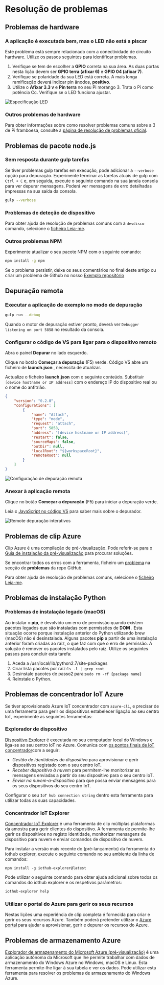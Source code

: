 <properties
 pageTitle="Resolução de problemas | Microsoft Azure"
 description="Resolução de problemas de página para framboesa Pi Node.js experiência"
 services="iot-hub"
 documentationCenter=""
 authors="shizn"
 manager="timlt"
 tags=""
 keywords=""/>

<tags
 ms.service="iot-hub"
 ms.devlang="multiple"
 ms.topic="article"
 ms.tgt_pltfrm="na"
 ms.workload="na"
 ms.date="10/21/2016"
 ms.author="xshi"/>

# <a name="troubleshooting"></a>Resolução de problemas

## <a name="hardware-issues"></a>Problemas de hardware

### <a name="the-application-runs-well-but-the-led-is-not-blinking"></a>A aplicação é executada bem, mas o LED não está a piscar

Este problema está sempre relacionado com a conectividade de circuito hardware. Utilize os passos seguintes para identificar problemas.

1. Verifique se tem de escolher a **GPIO** correta na sua área. As duas portas nesta lição devem ser **GPIO terra (afixar 6)** e **GPIO 04 (afixar 7)**.
2. Verifique se polaridade da sua LED está correta. A mais longa ramificação deverá indicar pin ânodos, **positivo**.
3. Utilize o **Afixar 3.3 v** e **Pin terra** no seu Pi morango 3. Trata o Pi como potência Cc. Verifique se o LED funciona ajustar.

![Especificação LED](media/iot-hub-raspberry-pi-lessons/troubleshooting/led_spec.png)

### <a name="other-hardware-issues"></a>Outros problemas de hardware

Para obter informações sobre como resolver problemas comuns sobre a 3 de Pi framboesa, consulte a [página de resolução de problemas oficial](http://elinux.org/R-Pi_Troubleshooting).

## <a name="nodejs-package-issues"></a>Problemas de pacote node.js

### <a name="no-response-during-gulp-tasks"></a>Sem resposta durante gulp tarefas

Se tiver problemas gulp tarefas em execução, pode adicionar a `--verbose` opção para depuração. Experimente terminar as tarefas atuais de gulp com `Ctrl + C` e, em seguida, execute o seguinte comando na sua janela consola para ver depurar mensagens. Poderá ver mensagens de erro detalhadas impressas na sua saída da consola. 

```bash
gulp --verbose
```

### <a name="device-discovery-issues"></a>Problemas de deteção de dispositivo

Para obter ajuda de resolução de problemas comuns com a `devdisco` comando, selecione o [ficheiro Leia-me](https://github.com/Azure/device-discovery-cli/blob/develop/readme.md).

### <a name="other-npm-issues"></a>Outros problemas NPM

Experimente atualizar o seu pacote NPM com o seguinte comando:

```bash
npm install -g npm
```

Se o problema persistir, deixe os seus comentários no final deste artigo ou criar um problema de Github no nosso [Exemplo repositório](https://github.com/Azure-Samples/iot-hub-node-raspberrypi-getting-started)

## <a name="remote-debugging"></a>Depuração remota

### <a name="run-the-sample-application-in-debug-mode"></a>Executar a aplicação de exemplo no modo de depuração

```bash
gulp run --debug
```

Quando o motor de depuração estiver pronto, deverá ver ```Debugger listening on port 5858``` no resultado da consola.

### <a name="configure-vs-code-to-connect-to-the-remote-device"></a>Configurar o código de VS para ligar para o dispositivo remoto

Abra o painel **Depurar** no lado esquerdo.

Clique no botão **Começar a depuração** (F5) verde. Código VS abre um ficheiro de **launch.json** , necessita de atualizar.

Actualize o ficheiro **launch.json** com o seguinte conteúdo. Substituir `[device hostname or IP address]` com o endereço IP do dispositivo real ou o nome do anfitrião.   

```json
{
    "version": "0.2.0",
    "configurations": [
        {
            "name": "Attach",
            "type": "node",
            "request": "attach",
            "port": 5858,
            "address": "[device hostname or IP address]",
            "restart": false,
            "sourceMaps": false,
            "outDir": null,
            "localRoot": "${workspaceRoot}",
            "remoteRoot": null
        }
    ]
}
```

![Configuração de depuração remota](media/iot-hub-raspberry-pi-lessons/troubleshooting/remote_debugging_configuration.png)

### <a name="attach-to-the-remote-application"></a>Anexar à aplicação remota

Clique no botão **Começar a depuração** (F5) para iniciar a depuração verde. 

Leia o [JavaScript no código VS](https://code.visualstudio.com/docs/languages/javascript#_debugging) para saber mais sobre o depurador.

![Remote depuração interativos](media/iot-hub-raspberry-pi-lessons/troubleshooting/remote_debugging_interactive.png)

## <a name="azure-cli-issues"></a>Problemas de clip Azure

Clip Azure é uma compilação de pré-visualização. Pode referir-se para o [Guia de instalação da pré-visualização](https://github.com/Azure/azure-cli/blob/master/doc/preview_install_guide.md) para procurar soluções.

Se encontrar todos os erros com a ferramenta, ficheiro um [problema](https://github.com/Azure/azure-cli/issues) na secção de **problemas** da repo GitHub.

Para obter ajuda de resolução de problemas comuns, selecione o [ficheiro Leia-me](https://github.com/Azure/azure-cli/blob/master/README.rst).

## <a name="python-installation-issues"></a>Problemas de instalação Python

### <a name="legacy-installation-issues-macos"></a>Problemas de instalação legado (macOS)

Ao instalar o **pip**, é devolvido um erro de permissão quando existem pacotes legados que são instaladas com permissões de **DOM** . Esta situação ocorre porque instalação anterior do Python utilizando brew (macOS) não é desinstalada. Alguns pacotes **pip** a partir de uma instalação anterior foram criadas ao raiz, o que faz com que o erro de permissão. A solução é remover os pacotes instalados pelo raiz. Utilize os seguintes passos para concluir esta tarefa:

1. Aceda a /usr/local/lib/python2.7/site-packages
2. Criar lista pacotes por raiz:`ls -l | grep root`
3. Desinstale pacotes de passo2 para:`sudo rm -rf {package name}`
4. Reinstale o Python.

## <a name="azure-iot-hub-issues"></a>Problemas de concentrador IoT Azure

Se tiver aprovisionado Azure IoT concentrador com `azure-cli`, e precisar de uma ferramenta para gerir os dispositivos estabelecer ligação ao seu centro IoT, experimente as seguintes ferramentas:

### <a name="device-explorer"></a>Explorador de dispositivo

[Dispositivo Explorer](https://github.com/Azure/azure-iot-sdks/blob/master/tools/DeviceExplorer/doc/how_to_use_device_explorer.md) é executada no seu computador local do Windows e liga-se ao seu centro IoT no Azure. Comunica com [os pontos finais de IoT concentrador](iot-hub-devguide.md)com a seguir:

- *Gestão de identidades do dispositivo* para aprovisionar e gerir dispositivos registado com o seu centro IoT.
- *Receber dispositivo à nuvem* para permitem-lhe monitorizar as mensagens enviadas a partir do seu dispositivo para o seu centro IoT.
- *Enviar na nuvem-a-dispositivo* para que possa enviar mensagens para os seus dispositivos do seu centro IoT.

Configurar o seu `IoT hub connection string` dentro esta ferramenta para utilizar todas as suas capacidades.

### <a name="iot-hub-explorer"></a>Concentrador IoT Explorer

[Concentrador IoT Explorer](https://github.com/Azure/azure-iot-sdks/blob/master/tools/iothub-explorer/readme.md) é uma ferramenta de clip múltiplas plataformas da amostra para gerir clientes do dispositivo. A ferramenta de permite-lhe gerir os dispositivos no registo identidade, monitorizar mensagens de dispositivo para nuvem e enviar comandos de dispositivo de nuvem.

Para instalar a versão mais recente do (pré-lançamento) da ferramenta do iothub explorer, execute o seguinte comando no seu ambiente da linha de comandos:

```
npm install -g iothub-explorer@latest
```

Pode utilizar o seguinte comando para obter ajuda adicional sobre todos os comandos do iothub explorer e os respetivos parâmetros:

```bash
iothub-explorer help
```

### <a name="use-azure-portal-to-manage-your-resources"></a>Utilizar o portal do Azure para gerir os seus recursos

Nestas lições uma experiência de clip completa é fornecida para criar e gerir os seus recursos Azure. Também poderá pretender utilizar o [Azure portal](../azure-portal-overview.md) para ajudar a aprovisionar, gerir e depurar os recursos do Azure.

## <a name="azure-storage-issues"></a>Problemas de armazenamento Azure

[Explorador de armazenamento do Microsoft Azure (pré-visualização)](http://storageexplorer.com) é uma aplicação autónoma da Microsoft que lhe permite trabalhar com dados de armazenamento do Windows Azure no Windows, macOS e Linux. Esta ferramenta permite-lhe ligar à sua tabela e ver os dados. Pode utilizar esta ferramenta para resolver os problemas de armazenamento do Windows Azure.
